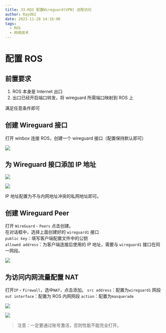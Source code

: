 ```yaml
---
title: 33.ROS 配置Wireguard(VPN) 远程访问
author: Rayd62
date: 2022-11-28 14:16:06
tags:
  - ROS
  - 网络技术
---
```


# 配置 ROS

## 前置要求

1. ROS 本身是 Internet 出口
2. 出口已经开启端口转发，将 wireguard 所需端口映射到 ROS 上

满足任意条件即可

## 创建 Wireguard 接口

打开 winbox 连接 ROS，创建一个 wireguard 接口（配置保持默认即可）

![](https://cdn.jsdelivr.net/gh/Rayd62/note_images03/2022-11-28-14:19:28-Pasted%20image%2020221006162403.png)

## 为 Wireguard 接口添加 IP 地址

![](https://cdn.jsdelivr.net/gh/Rayd62/note_images03/2022-11-28-14:19:57-Pasted%20image%2020221006162516.png)

![](https://cdn.jsdelivr.net/gh/Rayd62/note_images03/2022-11-28-14:20:15-Pasted%20image%2020221006162611.png)

IP 地址配置为不与内网地址冲突的私网地址即可。

## 创建 Wireguard Peer

打开 `WireGuard` - `Peers` 点击创建。  
在对话框中，选择上面创建好的 `wireguard1` 接口  
`public key`：填写客户端配置文件中的公钥  
`allowed address`：为客户端连接后使用的 IP 地址，需要与 `wireguard1` 接口在同一网段。

![](https://cdn.jsdelivr.net/gh/Rayd62/note_images03/2022-11-28-14:20:28-Pasted%20image%2020221006162941.png)

## 为访问内网流量配置 NAT

打开`IP` - `Firewall`，选中`NAT`，点击添加。
`src address`：配置为`wireguard1` 网段
`out interface`：配置为 ROS 内网网段
`action`：配置为`masquerade`

![](https://cdn.jsdelivr.net/gh/Rayd62/note_images03/2022-11-28-14:20:41-Pasted%20image%2020221006165610.png)

![](https://cdn.jsdelivr.net/gh/Rayd62/note_images03/2022-11-28-14:20:53-Pasted%20image%2020221006165702.png)

> 注意：一定要通过账号激活，否则性能不能完全打开。
